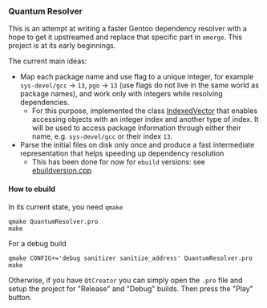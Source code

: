 ### Quantum Resolver

This is an attempt at writing a faster Gentoo dependency resolver with a hope to get it upstreamed and replace that specific part in `emerge`. This project is at its early beginnings.

The current main ideas:
- Map each package name and use flag to a unique integer, for example `sys-devel/gcc` -> `13`, `pgo` -> `13` (use flags do not live in the same world as package names), and work only with integers while resolving dependencies.
  - For this purpose, implemented the class [IndexedVector](src/indexedvector.h) that enables accessing objects with an integer index and another type of index. It will be used to access package information through either their name, e.g. `sys-devel/gcc` or their index `13`.
- Parse the initial files on disk only once and produce a fast intermediate representation that helps speeding up dependency resolution
  - This has been done for now for `ebuild` versions: see [ebuildversion.cpp](src/ebuildversion.cpp)


#### How to ebuild

In its current state, you need `qmake`

```shell
qmake QuantumResolver.pro
make
```

For a debug build

```shell
qmake CONFIG+='debug sanitizer sanitize_address' QuantumResolver.pro
make
```

Otherwise, if you have `QtCreator` you can simply open the `.pro` file and setup the project for "Release" and "Debug" builds. Then press the "Play" button.
